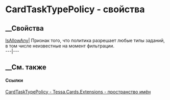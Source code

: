 # CardTaskTypePolicy - свойства
##  __Свойства
[IsAllowAny](P_Tessa_Cards_Extensions_CardTaskTypePolicy_IsAllowAny.htm)|
Признак того, что политика разрешает любые типы заданий, в том числе
неизвестные на момент фильтрации.  
---|---  
##  __См. также
#### Ссылки
[CardTaskTypePolicy - ](T_Tessa_Cards_Extensions_CardTaskTypePolicy.htm)
[Tessa.Cards.Extensions - пространство имён](N_Tessa_Cards_Extensions.htm)
